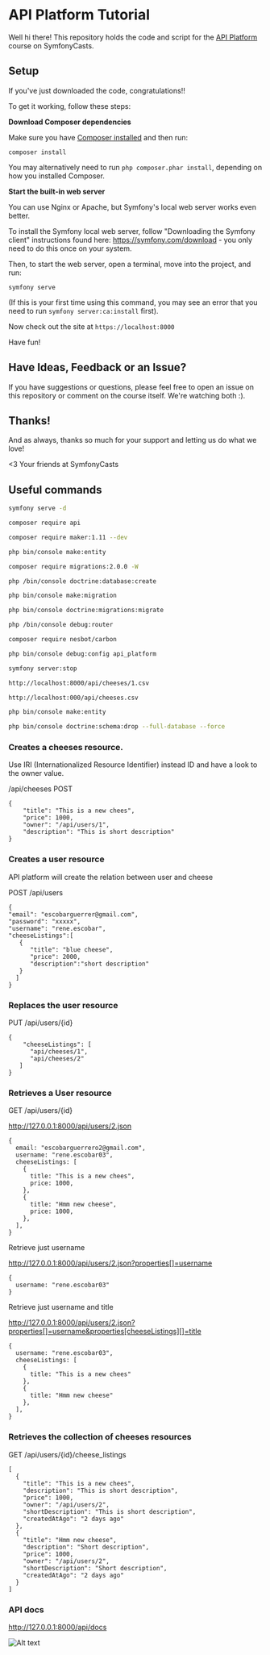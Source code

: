 # API Platform Tutorial

Well hi there! This repository holds the code and script
for the [API Platform](https://symfonycasts.com/screencast/api-platform) course on SymfonyCasts.

## Setup

If you've just downloaded the code, congratulations!!

To get it working, follow these steps:

**Download Composer dependencies**

Make sure you have [Composer installed](https://getcomposer.org/download/)
and then run:

```
composer install
```

You may alternatively need to run `php composer.phar install`, depending
on how you installed Composer.

**Start the built-in web server**

You can use Nginx or Apache, but Symfony's local web server
works even better.

To install the Symfony local web server, follow
"Downloading the Symfony client" instructions found
here: https://symfony.com/download - you only need to do this
once on your system.

Then, to start the web server, open a terminal, move into the
project, and run:

```
symfony serve
```

(If this is your first time using this command, you may see an
error that you need to run `symfony server:ca:install` first).

Now check out the site at `https://localhost:8000`

Have fun!

## Have Ideas, Feedback or an Issue?

If you have suggestions or questions, please feel free to
open an issue on this repository or comment on the course
itself. We're watching both :).

## Thanks!

And as always, thanks so much for your support and letting
us do what we love!

<3 Your friends at SymfonyCasts


## Useful commands

```bash
symfony serve -d

composer require api

composer require maker:1.11 --dev

php bin/console make:entity

composer require migrations:2.0.0 -W

php /bin/console doctrine:database:create

php bin/console make:migration

php bin/console doctrine:migrations:migrate

php /bin/console debug:router

composer require nesbot/carbon

php bin/console debug:config api_platform

symfony server:stop

http://localhost:8000/api/cheeses/1.csv

http://localhost:000/api/cheeses.csv

php bin/console make:entity

php bin/console doctrine:schema:drop --full-database --force
```

### Creates a cheeses resource.

Use IRI (Internationalized Resource Identifier) instead ID and have a look to the owner value.

/api/cheeses POST
```
{
    "title": "This is a new chees",
    "price": 1000,
    "owner": "/api/users/1",
    "description": "This is short description"
}
```

### Creates a user resource

API platform will create the relation between user and cheese

POST /api/users

```
{
"email": "escobarguerrer@gmail.com",
"password": "xxxxx",
"username": "rene.escobar",
"cheeseListings":[
   {
      "title": "blue cheese",
      "price": 2000,
      "description":"short description"
   } 
  ]
}
```

### Replaces the user resource

PUT /api/users/{id}

```
{
    "cheeseListings": [    
      "api/cheeses/1",
      "api/cheeses/2"    
   ]
}
```

### Retrieves a User resource

GET /api/users/{id}

http://127.0.0.1:8000/api/users/2.json

```
{
  email: "escobarguerrero2@gmail.com",
  username: "rene.escobar03",
  cheeseListings: [
    {
      title: "This is a new chees",
      price: 1000,
    },
    {
      title: "Hmm new cheese",
      price: 1000,
    },
  ],
}
```

Retrieve just username

http://127.0.0.1:8000/api/users/2.json?properties[]=username

```
{
  username: "rene.escobar03"
}
```


Retrieve just username and title

http://127.0.0.1:8000/api/users/2.json?properties[]=username&properties[cheeseListings][]=title

```
{
  username: "rene.escobar03",
  cheeseListings: [
    {
      title: "This is a new chees"
    },
    {
      title: "Hmm new cheese"
    },
  ],
}
```

### Retrieves the collection of cheeses resources

GET /api/users/{id}/cheese_listings

```
[
  {
    "title": "This is a new chees",
    "description": "This is short description",
    "price": 1000,
    "owner": "/api/users/2",
    "shortDescription": "This is short description",
    "createdAtAgo": "2 days ago"
  },
  {
    "title": "Hmm new cheese",
    "description": "Short description",
    "price": 1000,
    "owner": "/api/users/2",
    "shortDescription": "Short description",
    "createdAtAgo": "2 days ago"
  }
]
```

### API docs

http://127.0.0.1:8000/api/docs

![Alt text](example.png?raw=true "Api docs")
